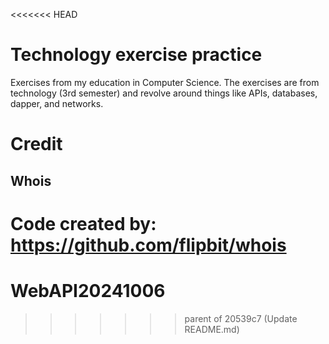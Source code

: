 <<<<<<< HEAD
# Technology exercise practice
Exercises from my education in Computer Science. The exercises are from technology (3rd semester) and revolve around things like APIs, databases, dapper, and networks.

# Credit
## Whois
Code created by: https://github.com/flipbit/whois
=======
# WebAPI20241006
>>>>>>> parent of 20539c7 (Update README.md)
